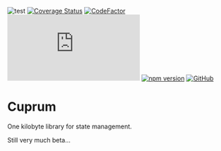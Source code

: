 ![test](https://github.com/edwinm/cuprum/workflows/Test/badge.svg) [![Coverage Status](https://coveralls.io/repos/github/edwinm/cuprum/badge.svg?branch=master)](https://coveralls.io/github/edwinm/cuprum?branch=master) [![CodeFactor](https://www.codefactor.io/repository/github/edwinm/cuprum/badge)](https://www.codefactor.io/repository/github/edwinm/cuprum) [![Size](https://img.badgesize.io/edwinm/cuprum/master/dist/bundle.min.js?compression=gzip)](https://github.com/edwinm/cuprum/blob/master/dist/bundle.min.js) [![npm version](https://badge.fury.io/js/cuprum.svg)](https://www.npmjs.com/package/cuprum) [![GitHub](https://img.shields.io/github/license/edwinm/cuprum.svg)](https://github.com/edwinm/cuprum/blob/master/LICENSE)

# Cuprum

One kilobyte library for state management.

Still very much beta…
